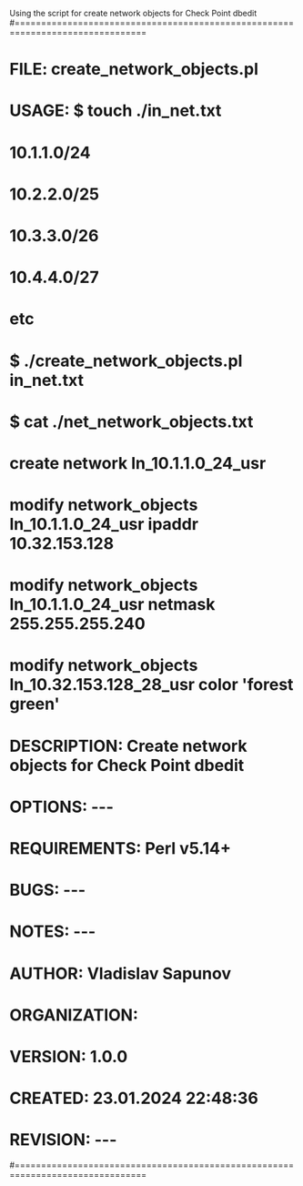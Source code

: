  
Using the script for create network objects for Check Point dbedit
#===============================================================================
#
#       FILE: create_network_objects.pl
#
#       USAGE: $ touch ./in_net.txt
#		 10.1.1.0/24
#		 10.2.2.0/25
#		 10.3.3.0/26
#		 10.4.4.0/27
#		 etc
#
#		$ ./create_network_objects.pl in_net.txt
#
#		$ cat ./net_network_objects.txt
#		  create network ln_10.1.1.0_24_usr
#		  modify network_objects ln_10.1.1.0_24_usr ipaddr 10.32.153.128
#	          modify network_objects ln_10.1.1.0_24_usr netmask 255.255.255.240
#	          modify network_objects ln_10.32.153.128_28_usr color 'forest green'
#  DESCRIPTION: Create network objects for Check Point dbedit
#
#      OPTIONS: ---
# REQUIREMENTS: Perl v5.14+ 
#         BUGS: ---
#        NOTES: ---
#       AUTHOR: Vladislav Sapunov 
# ORGANIZATION:
#      VERSION: 1.0.0
#      CREATED: 23.01.2024 22:48:36
#     REVISION: ---
#===============================================================================
